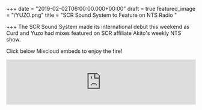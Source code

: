 +++
date = "2019-02-02T06:00:00.000+00:00"
draft = true
featured_image = "/YUZO.png"
title = "SCR Sound System to Feature on NTS Radio  "

+++
The SCR Sound System made its international debut this weekend as Curd and Yuzo had mixes featured on SCR affiliate Akito's weekly NTS show.

Click below Mixcloud embeds to enjoy the fire!

<iframe width="100%" height="120" src="https://www.mixcloud.com/widget/iframe/?hide_cover=1&feed=%2FNTSRadio%2Fakito-25th-january-2019%2F" frameborder="0" ></iframe>
